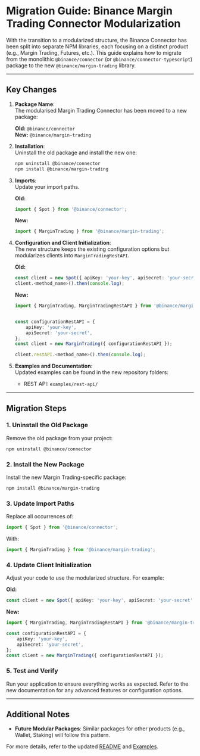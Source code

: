 # Migration Guide: Binance Margin Trading Connector Modularization

With the transition to a modularized structure, the Binance Connector has been split into separate NPM libraries, each focusing on a distinct product (e.g., Margin Trading, Futures, etc.). This guide explains how to migrate from the monolithic `@binance/connector` (or `@binance/connector-typescript`) package to the new `@binance/margin-trading` library.

---

## Key Changes

1. **Package Name**:  
   The modularised Margin Trading Connector has been moved to a new package:

    **Old:** `@binance/connector`  
     **New:** `@binance/margin-trading`

2. **Installation**:  
   Uninstall the old package and install the new one:

    ```bash
    npm uninstall @binance/connector
    npm install @binance/margin-trading
    ```

3. **Imports**:  
   Update your import paths.

    **Old:**

    ```typescript
    import { Spot } from '@binance/connector';
    ```

    **New:**

    ```typescript
    import { MarginTrading } from '@binance/margin-trading';
    ```

4. **Configuration and Client Initialization**:  
   The new structure keeps the existing configuration options but modularizes clients into `MarginTradingRestAPI`.

    **Old:**

    ```typescript
    const client = new Spot({ apiKey: 'your-key', apiSecret: 'your-secret' });
    client.<method_name>().then(console.log);
    ```

    **New:**

    ```typescript
    import { MarginTrading, MarginTradingRestAPI } from '@binance/margin-trading';


    const configurationRestAPI = {
        apiKey: 'your-key',
        apiSecret: 'your-secret',
    };
    const client = new MarginTrading({ configurationRestAPI });

    client.restAPI.<method_name>().then(console.log);
    ```

5. **Examples and Documentation**:  
   Updated examples can be found in the new repository folders:
    - REST API: `examples/rest-api/`

---

## Migration Steps

### 1. Uninstall the Old Package

Remove the old package from your project:

```bash
npm uninstall @binance/connector
```

### 2. Install the New Package

Install the new Margin Trading-specific package:

```bash
npm install @binance/margin-trading
```

### 3. Update Import Paths

Replace all occurrences of:

```typescript
import { Spot } from '@binance/connector';
```

With:

```typescript
import { MarginTrading } from '@binance/margin-trading';
```

### 4. Update Client Initialization

Adjust your code to use the modularized structure. For example:

**Old:**

```typescript
const client = new Spot({ apiKey: 'your-key', apiSecret: 'your-secret' });
```

**New:**

```typescript
import { MarginTrading, MarginTradingRestAPI } from '@binance/margin-trading';

const configurationRestAPI = {
    apiKey: 'your-key',
    apiSecret: 'your-secret',
};
const client = new MarginTrading({ configurationRestAPI });
```

### 5. Test and Verify

Run your application to ensure everything works as expected. Refer to the new documentation for any advanced features or configuration options.

---

## Additional Notes

- **Future Modular Packages**: Similar packages for other products (e.g., Wallet, Staking) will follow this pattern.

For more details, refer to the updated [README](../README.md) and [Examples](../examples/).
